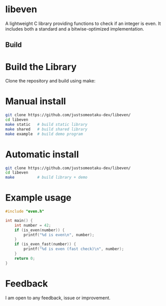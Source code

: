 # libeven
A lightweight C library providing functions to check if an integer is even. It includes both a standard and a bitwise-optimized implementation.
## Build
# Build the Library
Clone the repository and build using make:
# Manual install
```bash
git clone https://github.com/justsomeotaku-dev/libeven/
cd libeven
make static   # build static library
make shared   # build shared library
make example  # build demo program
```
# Automatic install
```bash
git clone https://github.com/justsomeotaku-dev/libeven/
cd libeven
make          # build library + demo
```
# Example usage
```C
#include "even.h"

int main() {
    int number = 42;
    if (is_even(number)) {
        printf("%d is even\n", number);
    }
    if (is_even_fast(number)) {
        printf("%d is even (fast check)\n", number);
    }
    return 0;
}
```
# Feedback
I am open to any feedback, issue or improvement. 
